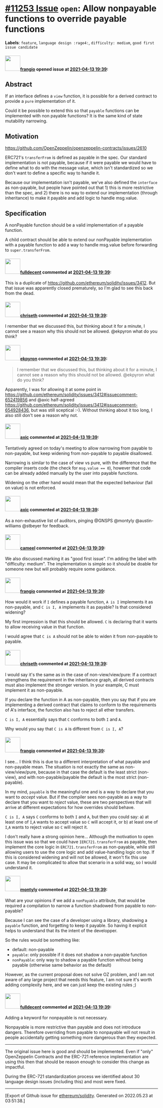 # [\#11253 Issue](https://github.com/ethereum/solidity/issues/11253) `open`: Allow nonpayable functions to override payable functions
**Labels**: `feature`, `language design :rage4:`, `difficulty: medium`, `good first issue candidate`


#### <img src="https://avatars.githubusercontent.com/u/481465?v=4" width="50">[frangio](https://github.com/frangio) opened issue at [2021-04-13 19:39](https://github.com/ethereum/solidity/issues/11253):


## Abstract

If an interface defines a `view` function, it is possible for a derived contract to provide a `pure` implementation of it.

Could it be possible to extend this so that `payable` functions can be implemented with non payable functions? It is the same kind of state mutability narrowing.

## Motivation

https://github.com/OpenZeppelin/openzeppelin-contracts/issues/2610

ERC721's `transferFrom` is defined as payable in the spec. Our standard implementation is not payable, because if it were payable we would have to define what to do with the message value, which isn't standardized so we don't want to define a specific way to handle it.

Because our implementation isn't payable, we've also defined the `interface` as non-payable, but people have pointed out that 1) this is more restrictive than the spec, and 2) there is no way to extend our implementation (through inheritance) to make it payable and add logic to handle msg.value.



## Specification

A nonPayable function should be a valid implementation of a payable function.

A child contract should be able to extend our nonPayable implementation with a payable function to add a way to handle msg.value before forwarding to `super.transferFrom`.


#### <img src="https://avatars.githubusercontent.com/u/382183?u=cc7b2e76c56456ff05e23fa5ca044e4a461b2eb1&v=4" width="50">[fulldecent](https://github.com/fulldecent) commented at [2021-04-13 19:39](https://github.com/ethereum/solidity/issues/11253#issuecomment-847484447):

This is a duplicate of https://github.com/ethereum/solidity/issues/3412. But that issue was apparently closed prematurely, so I'm glad to see this back from the dead.

#### <img src="https://avatars.githubusercontent.com/u/9073706?v=4" width="50">[chriseth](https://github.com/chriseth) commented at [2021-04-13 19:39](https://github.com/ethereum/solidity/issues/11253#issuecomment-847914048):

I remember that we discussed this, but thinking about it for a minute, I cannot see a reason why this should not be allowed. @ekpyron what do you think?

#### <img src="https://avatars.githubusercontent.com/u/1347491?v=4" width="50">[ekpyron](https://github.com/ekpyron) commented at [2021-04-13 19:39](https://github.com/ethereum/solidity/issues/11253#issuecomment-847949281):

> I remember that we discussed this, but thinking about it for a minute, I cannot see a reason why this should not be allowed. @ekpyron what do you think?

Apparently, I was for allowing it at some point in https://github.com/ethereum/solidity/issues/3412#issuecomment-652419856 and @axic half-agreed https://github.com/ethereum/solidity/issues/3412#issuecomment-654928436, but was still sceptical :-). Without thinking about it too long, I also still don't see a reason why not.

#### <img src="https://avatars.githubusercontent.com/u/20340?v=4" width="50">[axic](https://github.com/axic) commented at [2021-04-13 19:39](https://github.com/ethereum/solidity/issues/11253#issuecomment-853014373):

Tentatively agreed on today's meeting to allow narrowing from payable to non-payable, but keep widening from non-payable to payable disallowed.

Narrowing is similar to the case of view vs pure, with the difference that the compiler inserts code (the check for `msg.value == 0`), however that code can be already added manually by the user into payable functions.

Widening on the other hand would mean that the expected behaviour (fail on value) is not enforced.

#### <img src="https://avatars.githubusercontent.com/u/20340?v=4" width="50">[axic](https://github.com/axic) commented at [2021-04-13 19:39](https://github.com/ethereum/solidity/issues/11253#issuecomment-853016727):

As a non-exhaustive list of auditors, pinging @GNSPS @montyly @austin-williams @stbeyer for feedback.

#### <img src="https://avatars.githubusercontent.com/u/137030?v=4" width="50">[cameel](https://github.com/cameel) commented at [2021-04-13 19:39](https://github.com/ethereum/solidity/issues/11253#issuecomment-853106781):

We also discussed marking it as "good first issue". I'm adding the label with "difficulty: medium". The implementation is simple so it should be doable for someone new but will probably require some guidance.

#### <img src="https://avatars.githubusercontent.com/u/481465?v=4" width="50">[frangio](https://github.com/frangio) commented at [2021-04-13 19:39](https://github.com/ethereum/solidity/issues/11253#issuecomment-853906427):

How would it work if `I` defines a payable function, `A is I` implements it as non-payable, and `C is I, A` implements it as payable? Is that considered widening?

My first impression is that this should be allowed. `C` is declaring that it wants to allow receiving value in that function.

I would agree that `C is A` should not be able to widen it from non-payable to payable.

#### <img src="https://avatars.githubusercontent.com/u/9073706?v=4" width="50">[chriseth](https://github.com/chriseth) commented at [2021-04-13 19:39](https://github.com/ethereum/solidity/issues/11253#issuecomment-853918127):

I would say it's the same as in the case of non-view/view/pure: If a contract strengthens the requirement in the inheritance graph, all derived contracts must also implement the stronger version. In your example, C must implement it as non-payable.

If you declare the function in A as non-payable, then you say that if you are implementing a derived contract that claims to conform to the requirements of A's interface, the function also has to reject all ether transfers.

`C is I, A` essentially says that `C` conforms to both `I` and `A`.

Why would you say that `C is A` is different from `C is I, A`?

#### <img src="https://avatars.githubusercontent.com/u/481465?v=4" width="50">[frangio](https://github.com/frangio) commented at [2021-04-13 19:39](https://github.com/ethereum/solidity/issues/11253#issuecomment-854980569):

I see... I think this is due to a different interpretation of what payable and non-payable mean. The situation is not exactly the same as non-view/view/pure, because in that case the default is the least strict (non-view), and with non-payable/payable the default is the most strict (non-payable).

In my mind, `payable` is the meaningful one and is a way to declare that you want to _accept_ value. But if the compiler sees non-payable as a way to declare that you want to _reject_ value, these are two perspectives that will arrive at different expectations for how overrides should behave.

`C is I, A` says `C` conforms to both `I` and `A`, but then you could say: a) at least one of `I`,`A` wants to accept value so `C` will accept it, or b) at least one of `I`,`A` wants to reject value so `C` will reject it.

I don't really have a strong opinion here... Although the motivation to open this issue was so that we could have `IERC721.transferFrom` as payable, then implement the core logic in `ERC721.transferFrom` as non-payable, while still allowing users to use the core logic and add value-handling logic on top. If this is considered widening and will not be allowed, it won't fix this use case. It may be complicated to allow that scenario in a solid way, so I would understand it.

#### <img src="https://avatars.githubusercontent.com/u/13798342?v=4" width="50">[montyly](https://github.com/montyly) commented at [2021-04-13 19:39](https://github.com/ethereum/solidity/issues/11253#issuecomment-858425422):

What are your opinions if we add a `nonPayable` attribute, that would be required a compilation to narrow a function shadowed from payable to non-payable? 

Because I can see the case of a developer using a library, shadowing a `payable` function, and forgetting to keep it payable. So having it explicit helps to understand that its the intent of the developper.

So the rules would be something like:
- default: non-payable
- `payable`: only possible if it does not shadow a non-payable function
- `nonPayable`: only way to shadow a payable function without being payable (otherwise same behavior as the default)


However, as the current proposal does not solve OZ problem, and I am not aware of any large project that needs this feature, I am not sure it's worth adding complexity here, and we can just keep the existing rules ;)

#### <img src="https://avatars.githubusercontent.com/u/382183?u=cc7b2e76c56456ff05e23fa5ca044e4a461b2eb1&v=4" width="50">[fulldecent](https://github.com/fulldecent) commented at [2021-04-13 19:39](https://github.com/ethereum/solidity/issues/11253#issuecomment-968095290):

Adding a keyword for nonpayable is not necessary. 

Nonpayable is more restrictive than payable and does not introduce dangers. Therefore overriding from payable to nonpayable will not result in people accidentally getting something more dangerous than they expected. 

---

The original issue here is good and should be implemented. Even if "only" OpenZeppelin Contracts and the ERC-721 reference implementation are using this then that should be reason enough to consider this change as impactful. 

During the ERC-721 standardization process we identified about 30 language design issues (including this) and most were fixed.


-------------------------------------------------------------------------------



[Export of Github issue for [ethereum/solidity](https://github.com/ethereum/solidity). Generated on 2022.05.23 at 03:51:38.]
